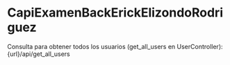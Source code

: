 # CapiExamenBackErickElizondoRodriguez

Consulta para obtener todos los usuarios (get_all_users en UserController): 
    {url}/api/get_all_users